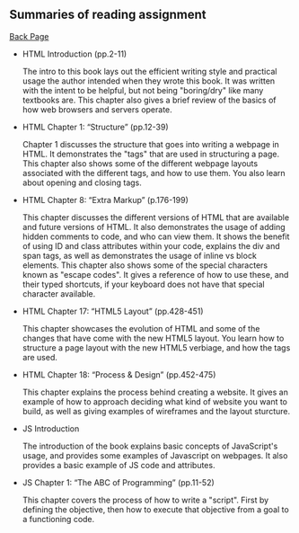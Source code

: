 ## Summaries of reading assignment

[Back Page](/201-notes.md)

- HTML Introduction (pp.2-11)

    The intro to this book lays out the efficient writing style and practical usage the author intended when they wrote this book. It was written with the intent to be helpful, but not being "boring/dry" like many textbooks are. This chapter also gives a brief review of the basics of how web browsers and servers operate.

- HTML Chapter 1: “Structure” (pp.12-39)

    Chapter 1 discusses the structure that goes into writing a webpage in HTML.
    It demonstrates the "tags" that are used in structuring a page. This chapter also shows some of the different webpage layouts associated with the different tags, and how to use them. You also learn about opening and closing tags.

- HTML Chapter 8: “Extra Markup” (p.176-199)

    This chapter discusses the different versions of HTML that are available and future versions of HTML. It also demonstrates the usage of adding hidden comments to code, and who can view them. It shows the benefit of using ID and class attributes within your code, explains the div and span tags, as well as demonstrates the usage of inline vs block elements.  This chapter also shows some of the special characters known as "escape codes". It gives a reference of how to use these, and their typed shortcuts, if your keyboard does not have that special character available. 
    

- HTML Chapter 17: “HTML5 Layout” (pp.428-451)

    This chapter showcases the evolution of HTML and some of the changes that have come with the new HTML5 layout. You learn how to structure a page layout with the new HTML5 verbiage, and how the tags are used.

- HTML Chapter 18: “Process & Design” (pp.452-475)

    This chapter explains the process behind creating a website. It gives an example of how to approach deciding what kind of website you want to build, as well as giving examples of wireframes and the layout sturcture.

- JS Introduction

    The introduction of the book explains basic concepts of JavaScript's usage, and provides some examples of Javascript on webpages. It also provides a basic example of JS code and attributes.

- JS Chapter 1: “The ABC of Programming” (pp.11-52)

    This chapter covers the process of how to write a "script". First by defining the objective, then how to execute that objective from a goal to a functioning code.